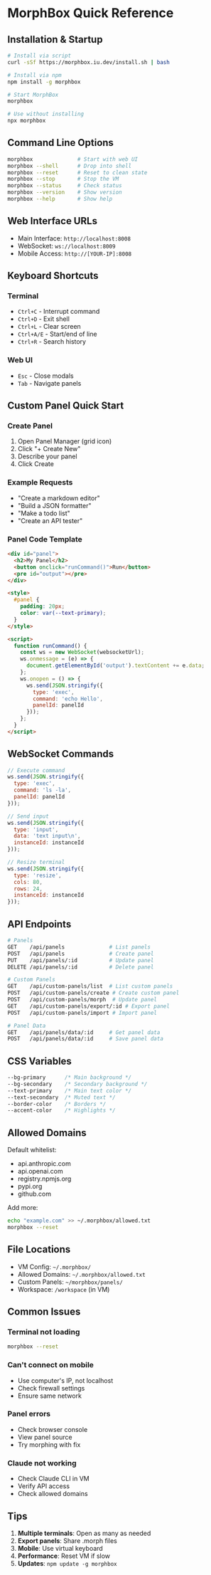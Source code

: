 # MorphBox Quick Reference

## Installation & Startup

```bash
# Install via script
curl -sSf https://morphbox.iu.dev/install.sh | bash

# Install via npm
npm install -g morphbox

# Start MorphBox
morphbox

# Use without installing
npx morphbox
```

## Command Line Options

```bash
morphbox              # Start with web UI
morphbox --shell      # Drop into shell
morphbox --reset      # Reset to clean state
morphbox --stop       # Stop the VM
morphbox --status     # Check status
morphbox --version    # Show version
morphbox --help       # Show help
```

## Web Interface URLs

- Main Interface: `http://localhost:8008`
- WebSocket: `ws://localhost:8009`
- Mobile Access: `http://[YOUR-IP]:8008`

## Keyboard Shortcuts

### Terminal
- `Ctrl+C` - Interrupt command
- `Ctrl+D` - Exit shell
- `Ctrl+L` - Clear screen
- `Ctrl+A/E` - Start/end of line
- `Ctrl+R` - Search history

### Web UI
- `Esc` - Close modals
- `Tab` - Navigate panels

## Custom Panel Quick Start

### Create Panel
1. Open Panel Manager (grid icon)
2. Click "+ Create New"
3. Describe your panel
4. Click Create

### Example Requests
- "Create a markdown editor"
- "Build a JSON formatter"
- "Make a todo list"
- "Create an API tester"

### Panel Code Template
```html
<div id="panel">
  <h2>My Panel</h2>
  <button onclick="runCommand()">Run</button>
  <pre id="output"></pre>
</div>

<style>
  #panel {
    padding: 20px;
    color: var(--text-primary);
  }
</style>

<script>
  function runCommand() {
    const ws = new WebSocket(websocketUrl);
    ws.onmessage = (e) => {
      document.getElementById('output').textContent += e.data;
    };
    ws.onopen = () => {
      ws.send(JSON.stringify({
        type: 'exec',
        command: 'echo Hello',
        panelId: panelId
      }));
    };
  }
</script>
```

## WebSocket Commands

```javascript
// Execute command
ws.send(JSON.stringify({
  type: 'exec',
  command: 'ls -la',
  panelId: panelId
}));

// Send input
ws.send(JSON.stringify({
  type: 'input',
  data: 'text input\n',
  instanceId: instanceId
}));

// Resize terminal
ws.send(JSON.stringify({
  type: 'resize',
  cols: 80,
  rows: 24,
  instanceId: instanceId
}));
```

## API Endpoints

```bash
# Panels
GET    /api/panels              # List panels
POST   /api/panels              # Create panel
PUT    /api/panels/:id          # Update panel
DELETE /api/panels/:id          # Delete panel

# Custom Panels
GET    /api/custom-panels/list  # List custom panels
POST   /api/custom-panels/create # Create custom panel
POST   /api/custom-panels/morph  # Update panel
GET    /api/custom-panels/export/:id # Export panel
POST   /api/custom-panels/import # Import panel

# Panel Data
GET    /api/panels/data/:id     # Get panel data
POST   /api/panels/data/:id     # Save panel data
```

## CSS Variables

```css
--bg-primary      /* Main background */
--bg-secondary    /* Secondary background */
--text-primary    /* Main text color */
--text-secondary  /* Muted text */
--border-color    /* Borders */
--accent-color    /* Highlights */
```

## Allowed Domains

Default whitelist:
- api.anthropic.com
- api.openai.com
- registry.npmjs.org
- pypi.org
- github.com

Add more:
```bash
echo "example.com" >> ~/.morphbox/allowed.txt
morphbox --reset
```

## File Locations

- VM Config: `~/.morphbox/`
- Allowed Domains: `~/.morphbox/allowed.txt`
- Custom Panels: `~/morphbox/panels/`
- Workspace: `/workspace` (in VM)

## Common Issues

### Terminal not loading
```bash
morphbox --reset
```

### Can't connect on mobile
- Use computer's IP, not localhost
- Check firewall settings
- Ensure same network

### Panel errors
- Check browser console
- View panel source
- Try morphing with fix

### Claude not working
- Check Claude CLI in VM
- Verify API access
- Check allowed domains

## Tips

1. **Multiple terminals**: Open as many as needed
2. **Export panels**: Share .morph files
3. **Mobile**: Use virtual keyboard
4. **Performance**: Reset VM if slow
5. **Updates**: `npm update -g morphbox`